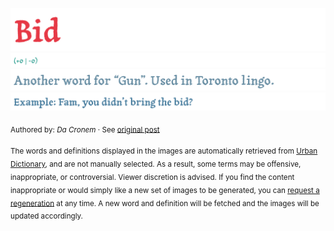 ![](img/word.1755844512011.png)
![](img/vote.1755844512011.png)
![](img/definition.1755844512011.png)
![](img/example.1755844512011.png)

<sub>Authored by: _Da Cronem_ · See [original post](https://www.urbandictionary.com/define.php?term=Bid&defid=18405606)</sub>

<sub>The words and definitions displayed in the images are automatically retrieved from [Urban Dictionary](https://www.urbandictionary.com), and are not manually selected.
As a result, some terms may be offensive, inappropriate, or controversial. Viewer discretion is advised.
If you find the content inappropriate or would simply like a new set of images to be generated, you can [request a regeneration](https://github.com/maximelafarie/maximelafarie/issues/new?template=report-word.yml) at any time. A new word and definition will be fetched and the images will be updated accordingly.</sub>
